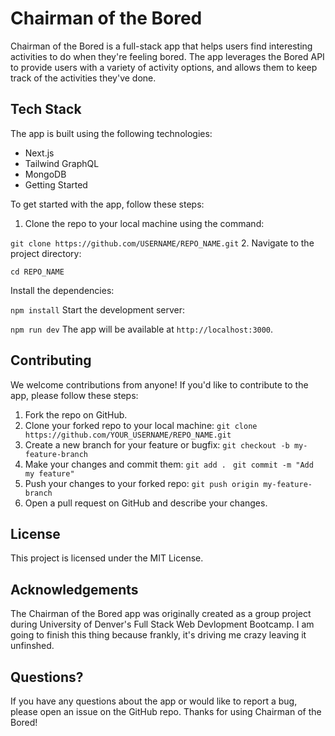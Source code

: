# Chairman of the Bored

Chairman of the Bored is a full-stack app that helps users find interesting activities to do when they're feeling bored. The app leverages the Bored API to provide users with a variety of activity options, and allows them to keep track of the activities they've done.

## Tech Stack
The app is built using the following technologies:

- Next.js
- Tailwind GraphQL
- MongoDB
- Getting Started

To get started with the app, follow these steps:

1. Clone the repo to your local machine using the command:

`git clone https://github.com/USERNAME/REPO_NAME.git`
2. Navigate to the project directory:


`cd REPO_NAME`

Install the dependencies:


`npm install`
Start the development server:

`npm run dev`
The app will be available at `http://localhost:3000`.

## Contributing
We welcome contributions from anyone! If you'd like to contribute to the app, please follow these steps:

1. Fork the repo on GitHub.
2. Clone your forked repo to your local machine: `git clone https://github.com/YOUR_USERNAME/REPO_NAME.git`
3. Create a new branch for your feature or bugfix: `git checkout -b my-feature-branch`
4. Make your changes and commit them: `git add .
` `git commit -m "Add my feature"`
5. Push your changes to your forked repo: `git push origin my-feature-branch`
6. Open a pull request on GitHub and describe your changes.








## License
This project is licensed under the MIT License.

## Acknowledgements
The Chairman of the Bored app was originally created as a group project during University of Denver's Full Stack Web Devlopment Bootcamp. I am going to finish this thing because frankly, it's driving me crazy leaving it unfinshed. 

## Questions?
If you have any questions about the app or would like to report a bug, please open an issue on the GitHub repo. Thanks for using Chairman of the Bored!
